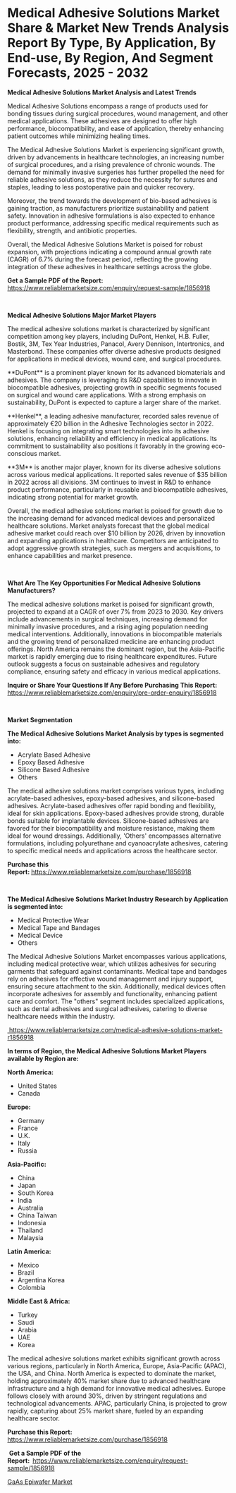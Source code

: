 <p><h1>Medical Adhesive Solutions Market Share & Market New Trends Analysis Report By Type, By Application, By End-use, By Region, And Segment Forecasts, 2025 - 2032</h1></p><p><strong>Medical Adhesive Solutions Market Analysis and Latest Trends</strong></p>
<p><p>Medical Adhesive Solutions encompass a range of products used for bonding tissues during surgical procedures, wound management, and other medical applications. These adhesives are designed to offer high performance, biocompatibility, and ease of application, thereby enhancing patient outcomes while minimizing healing times.</p><p>The Medical Adhesive Solutions Market is experiencing significant growth, driven by advancements in healthcare technologies, an increasing number of surgical procedures, and a rising prevalence of chronic wounds. The demand for minimally invasive surgeries has further propelled the need for reliable adhesive solutions, as they reduce the necessity for sutures and staples, leading to less postoperative pain and quicker recovery.</p><p>Moreover, the trend towards the development of bio-based adhesives is gaining traction, as manufacturers prioritize sustainability and patient safety. Innovation in adhesive formulations is also expected to enhance product performance, addressing specific medical requirements such as flexibility, strength, and antibiotic properties.</p><p>Overall, the Medical Adhesive Solutions Market is poised for robust expansion, with projections indicating a compound annual growth rate (CAGR) of 6.7% during the forecast period, reflecting the growing integration of these adhesives in healthcare settings across the globe.</p></p>
<p><strong>Get a Sample PDF of the Report:&nbsp;</strong> <a href="https://www.reliablemarketsize.com/enquiry/request-sample/1856918?utm_campaign=2744&utm_medium=2&utm_source=Github&utm_content=ia&utm_term=27032025&utm_id=medical-adhesive-solutions">https://www.reliablemarketsize.com/enquiry/request-sample/1856918</a></p>
<p>&nbsp;</p>
<p><strong>Medical Adhesive Solutions Major Market Players</strong></p>
<p><p>The medical adhesive solutions market is characterized by significant competition among key players, including DuPont, Henkel, H.B. Fuller, Bostik, 3M, Tex Year Industries, Panacol, Avery Dennison, Intertronics, and Masterbond. These companies offer diverse adhesive products designed for applications in medical devices, wound care, and surgical procedures.</p><p>**DuPont** is a prominent player known for its advanced biomaterials and adhesives. The company is leveraging its R&D capabilities to innovate in biocompatible adhesives, projecting growth in specific segments focused on surgical and wound care applications. With a strong emphasis on sustainability, DuPont is expected to capture a larger share of the market.</p><p>**Henkel**, a leading adhesive manufacturer, recorded sales revenue of approximately €20 billion in the Adhesive Technologies sector in 2022. Henkel is focusing on integrating smart technologies into its adhesive solutions, enhancing reliability and efficiency in medical applications. Its commitment to sustainability also positions it favorably in the growing eco-conscious market.</p><p>**3M** is another major player, known for its diverse adhesive solutions across various medical applications. It reported sales revenue of $35 billion in 2022 across all divisions. 3M continues to invest in R&D to enhance product performance, particularly in reusable and biocompatible adhesives, indicating strong potential for market growth.</p><p>Overall, the medical adhesive solutions market is poised for growth due to the increasing demand for advanced medical devices and personalized healthcare solutions. Market analysts forecast that the global medical adhesive market could reach over $10 billion by 2026, driven by innovation and expanding applications in healthcare. Competitors are anticipated to adopt aggressive growth strategies, such as mergers and acquisitions, to enhance capabilities and market presence.</p></p>
<p>&nbsp;</p>
<p><strong>What Are The Key Opportunities For Medical Adhesive Solutions Manufacturers?</strong></p>
<p><p>The medical adhesive solutions market is poised for significant growth, projected to expand at a CAGR of over 7% from 2023 to 2030. Key drivers include advancements in surgical techniques, increasing demand for minimally invasive procedures, and a rising aging population needing medical interventions. Additionally, innovations in biocompatible materials and the growing trend of personalized medicine are enhancing product offerings. North America remains the dominant region, but the Asia-Pacific market is rapidly emerging due to rising healthcare expenditures. Future outlook suggests a focus on sustainable adhesives and regulatory compliance, ensuring safety and efficacy in various medical applications.</p></p>
<p><strong>Inquire or Share Your Questions If Any Before Purchasing This Report:</strong> <a href="https://www.reliablemarketsize.com/enquiry/pre-order-enquiry/1856918?utm_campaign=2744&utm_medium=2&utm_source=Github&utm_content=ia&utm_term=27032025&utm_id=medical-adhesive-solutions">https://www.reliablemarketsize.com/enquiry/pre-order-enquiry/1856918</a></p>
<p>&nbsp;</p>
<p><strong>Market Segmentation</strong></p>
<p><strong>The Medical Adhesive Solutions Market Analysis by types is segmented into:</strong></p>
<p><ul><li>Acrylate Based Adhesive</li><li>Epoxy Based Adhesive</li><li>Silicone Based Adhesive</li><li>Others</li></ul></p>
<p><p>The medical adhesive solutions market comprises various types, including acrylate-based adhesives, epoxy-based adhesives, and silicone-based adhesives. Acrylate-based adhesives offer rapid bonding and flexibility, ideal for skin applications. Epoxy-based adhesives provide strong, durable bonds suitable for implantable devices. Silicone-based adhesives are favored for their biocompatibility and moisture resistance, making them ideal for wound dressings. Additionally, 'Others' encompasses alternative formulations, including polyurethane and cyanoacrylate adhesives, catering to specific medical needs and applications across the healthcare sector.</p></p>
<p><strong>Purchase this Report:&nbsp;</strong><a href="https://www.reliablemarketsize.com/purchase/1856918?utm_campaign=2744&utm_medium=2&utm_source=Github&utm_content=ia&utm_term=27032025&utm_id=medical-adhesive-solutions">https://www.reliablemarketsize.com/purchase/1856918</a></p>
<p>&nbsp;</p>
<p><strong>The Medical Adhesive Solutions Market Industry Research by Application is segmented into:</strong></p>
<p><ul><li>Medical Protective Wear</li><li>Medical Tape and Bandages</li><li>Medical Device</li><li>Others</li></ul></p>
<p><p>The Medical Adhesive Solutions Market encompasses various applications, including medical protective wear, which utilizes adhesives for securing garments that safeguard against contaminants. Medical tape and bandages rely on adhesives for effective wound management and injury support, ensuring secure attachment to the skin. Additionally, medical devices often incorporate adhesives for assembly and functionality, enhancing patient care and comfort. The "others" segment includes specialized applications, such as dental adhesives and surgical adhesives, catering to diverse healthcare needs within the industry.</p></p>
<p><a href="https://www.reliablemarketsize.com/medical-adhesive-solutions-market-r1856918?utm_campaign=2744&utm_medium=2&utm_source=Github&utm_content=ia&utm_term=27032025&utm_id=medical-adhesive-solutions">&nbsp;https://www.reliablemarketsize.com/medical-adhesive-solutions-market-r1856918</a></p>
<p><strong>In terms of Region, the Medical Adhesive Solutions Market Players available by Region are:</strong></p>
<p>
    <p> <strong> North America: </strong>
        <ul>
            <li>United States</li>
            <li>Canada</li>
        </ul>
        </p> 
    <p> <strong> Europe: </strong>
        <ul>
            <li>Germany</li>
            <li>France</li>
            <li>U.K.</li>
            <li>Italy</li>
            <li>Russia</li>
        </ul>
        </p> 
    <p> <strong> Asia-Pacific: </strong>
        <ul>
            <li>China</li>
            <li>Japan</li>
            <li>South Korea</li>
            <li>India</li>
            <li>Australia</li>
            <li>China Taiwan</li>
            <li>Indonesia</li>
            <li>Thailand</li>
            <li>Malaysia</li>
        </ul>
        </p> 
    <p> <strong> Latin America: </strong>
        <ul>
            <li>Mexico</li>
            <li>Brazil</li>
            <li>Argentina Korea</li>
            <li>Colombia</li>
        </ul>
        </p> 
    <p> <strong> Middle East & Africa: </strong>
        <ul>
            <li>Turkey</li>
            <li>Saudi</li>
            <li>Arabia</li>
            <li>UAE</li>
            <li>Korea</li>
        </ul>
    </p>
    </p>
<p><p>The medical adhesive solutions market exhibits significant growth across various regions, particularly in North America, Europe, Asia-Pacific (APAC), the USA, and China. North America is expected to dominate the market, holding approximately 40% market share due to advanced healthcare infrastructure and a high demand for innovative medical adhesives. Europe follows closely with around 30%, driven by stringent regulations and technological advancements. APAC, particularly China, is projected to grow rapidly, capturing about 25% market share, fueled by an expanding healthcare sector.</p></p>
<p><strong>Purchase this Report: </strong><a href="https://www.reliablemarketsize.com/purchase/1856918?utm_campaign=2744&utm_medium=2&utm_source=Github&utm_content=ia&utm_term=27032025&utm_id=medical-adhesive-solutions">https://www.reliablemarketsize.com/purchase/1856918</a></p>
<p>&nbsp;<strong>Get a Sample PDF of the Report:&nbsp;&nbsp;</strong><a href="https://www.reliablemarketsize.com/enquiry/request-sample/1856918?utm_campaign=2744&utm_medium=2&utm_source=Github&utm_content=ia&utm_term=27032025&utm_id=medical-adhesive-solutions">https://www.reliablemarketsize.com/enquiry/request-sample/1856918</a></p>
<p><strong></strong></p>
<p><p><a href="https://github.com/carendesrochers299/Market-Research-Report-List-1/blob/main/gaas-epiwafer-market.md?utm_campaign=2744&utm_medium=2&utm_source=Github&utm_content=ia&utm_term=27032025&utm_id=medical-adhesive-solutions">GaAs Epiwafer Market</a></p></p>